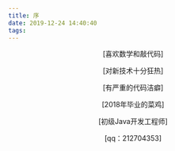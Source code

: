 ```yaml
---
title: 序
date: 2019-12-24 14:40:40
tags: 
---
```


<p style="text-align: center">
[喜欢数学和敲代码]
</p>
<p style="text-align: center">
[对新技术十分狂热]
</p>
<p style="text-align: center">
[有严重的代码洁癖]
</p>
<p style="text-align: center">
[2018年毕业的菜鸡]
</p>
<p style="text-align: center">
[初级Java开发工程师]
</p>
<p style="text-align: center">
[qq：212704353]
</p>




